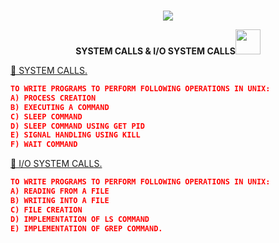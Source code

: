 <!-- PROJECT LOGO -->
<br />
<p align="center">
  <a href="https://github.com/DHANOLA/CLASS-NOTIX/tree/root/SEMESTER%203/OPERATING%20SYSTEMS%20LAB/EXPERIMENT%201">
    <img src="https://media.giphy.com/media/xTiTnJ2RwAGC5RaWhq/giphy.gif" >
  </a>

  

  <p align="center">
  <b> SYSTEM CALLS & I/O SYSTEM CALLS<img src="https://media.giphy.com/media/2L1KmLRW5HOY9NRxqM/giphy.gif" width="40" height="40" /></b>
    <br />
   
  </p>
</p>



 <a href="https://github.com/DHANOLA/CLASS-NOTIX/blob/root/SEMESTER%203/OPERATING%20SYSTEMS%20LAB/EXPERIMENT%201/QUESTION%20NO%201" style="color: ">👒 SYSTEM CALLS. </a><br />
 
 ```json
 TO WRITE PROGRAMS TO PERFORM FOLLOWING OPERATIONS IN UNIX:
A) PROCESS CREATION
B) EXECUTING A COMMAND
C) SLEEP COMMAND
D) SLEEP COMMAND USING GET PID
E) SIGNAL HANDLING USING KILL
F) WAIT COMMAND
```
<a href="https://github.com/DHANOLA/CLASS-NOTIX/blob/root/SEMESTER%203/OPERATING%20SYSTEMS%20LAB/EXPERIMENT%201/QUESTION%20NO%202" style="color: ">👒 I/O SYSTEM CALLS. </a><br />
 
 ```json
 TO WRITE PROGRAMS TO PERFORM FOLLOWING OPERATIONS IN UNIX:
A) READING FROM A FILE
B) WRITING INTO A FILE
C) FILE CREATION
D) IMPLEMENTATION OF LS COMMAND
E) IMPLEMENTATION OF GREP COMMAND.
```






